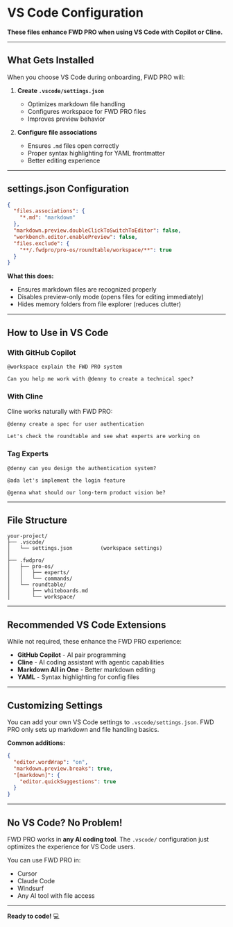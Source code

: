 # VS Code Configuration

**These files enhance FWD PRO when using VS Code with Copilot or Cline.**

---

## What Gets Installed

When you choose VS Code during onboarding, FWD PRO will:

1. **Create `.vscode/settings.json`**
   - Optimizes markdown file handling
   - Configures workspace for FWD PRO files
   - Improves preview behavior

2. **Configure file associations**
   - Ensures `.md` files open correctly
   - Proper syntax highlighting for YAML frontmatter
   - Better editing experience

---

## settings.json Configuration

```json
{
  "files.associations": {
    "*.md": "markdown"
  },
  "markdown.preview.doubleClickToSwitchToEditor": false,
  "workbench.editor.enablePreview": false,
  "files.exclude": {
    "**/.fwdpro/pro-os/roundtable/workspace/**": true
  }
}
```

**What this does:**
- Ensures markdown files are recognized properly
- Disables preview-only mode (opens files for editing immediately)
- Hides memory folders from file explorer (reduces clutter)

---

## How to Use in VS Code

### With GitHub Copilot

```
@workspace explain the FWD PRO system

Can you help me work with @denny to create a technical spec?
```

### With Cline

Cline works naturally with FWD PRO:

```
@denny create a spec for user authentication

Let's check the roundtable and see what experts are working on
```

### Tag Experts

```
@denny can you design the authentication system?

@ada let's implement the login feature

@genna what should our long-term product vision be?
```

---

## File Structure

```
your-project/
├── .vscode/
│   └── settings.json         (workspace settings)
│
├── .fwdpro/
│   ├── pro-os/
│   │   ├── experts/
│   │   └── commands/
│   └── roundtable/
│       ├── whiteboards.md
│       └── workspace/
```

---

## Recommended VS Code Extensions

While not required, these enhance the FWD PRO experience:

- **GitHub Copilot** - AI pair programming
- **Cline** - AI coding assistant with agentic capabilities
- **Markdown All in One** - Better markdown editing
- **YAML** - Syntax highlighting for config files

---

## Customizing Settings

You can add your own VS Code settings to `.vscode/settings.json`. FWD PRO only sets up markdown and file handling basics.

**Common additions:**
```json
{
  "editor.wordWrap": "on",
  "markdown.preview.breaks": true,
  "[markdown]": {
    "editor.quickSuggestions": true
  }
}
```

---

## No VS Code? No Problem!

FWD PRO works in **any AI coding tool**. The `.vscode/` configuration just optimizes the experience for VS Code users.

You can use FWD PRO in:
- Cursor
- Claude Code
- Windsurf
- Any AI tool with file access

---

**Ready to code!** 💻

